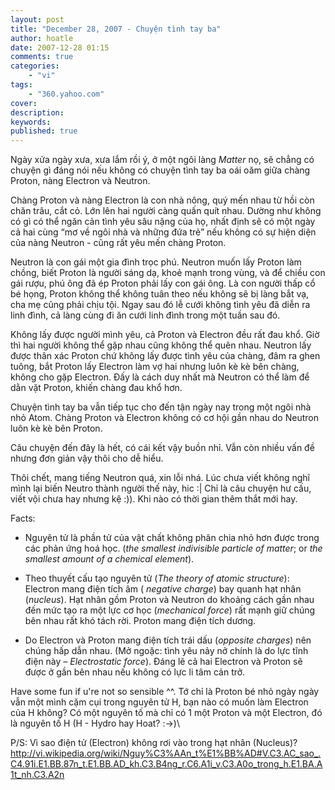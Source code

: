 ```yaml
---
layout: post
title: "December 28, 2007 - Chuyện tình tay ba"
author: hoatle
date: 2007-12-28 01:15
comments: true
categories:
    - "vi"
tags:
    - "360.yahoo.com"
cover:
description:
keywords:
published: true
---
```


Ngày xửa ngày xưa, xưa lắm rồi ý, ở một ngôi làng *Matter* nọ, sẽ chẳng có chuyện gì đáng nói nếu
không có chuyện tình tay ba oái oăm giữa chàng Proton, nàng Electron và Neutron.

<!-- more -->

Chàng Proton và nàng Electron là con nhà nông, quý mến nhau từ hồi còn chăn trâu, cắt cỏ. Lớn lên
hai người càng quấn quít nhau. Dường như không có gì có thể ngăn cản tình yêu sâu nặng của họ, nhất
định sẽ có một ngày cả hai cùng “mơ về ngôi nhà và những đứa trẻ” nếu không có sự hiện diện của nàng
Neutron - cũng rất yêu mến chàng Proton.

Neutron là con gái một gia đình trọc phú. Neutron muốn lấy Proton làm chồng, biết Proton là người
sáng dạ, khoẻ mạnh trong vùng, và để chiều con gái rượu, phú ông đã ép Proton phải lấy con gái ông.
Là con người thấp cổ bé họng, Proton không thể không tuân theo nếu không sẽ bị làng bắt vạ, cha mẹ
cũng phải chịu tội. Ngay sau đó lễ cưới không tình yêu  đã diễn ra linh đình, cả làng cùng đi ăn
cưới linh đình trong một tuần sau đó.

Không lấy được người mình yêu, cả Proton và Electron đều rất đau khổ. Giờ thì hai người không thể
gặp nhau cũng không thể quên nhau. Neutron lấy được thân xác Proton chứ không lấy được tình yêu của
chàng, đâm ra ghen tuông, bắt Proton lấy Electron làm vợ hai nhưng luôn kè kè bên chàng, không cho
gặp Electron. Đấy là cách duy nhất mà Neutron có thể làm để dằn vặt Proton, khiến chàng đau khổ hơn.

Chuyện tình tay ba vẫn tiếp tục cho đến tận ngày nay trong một ngôi nhà nhỏ Atom. Chàng Proton và
Electron không có cơ hội gần nhau do Neutron luôn kè kè bên Proton.

Câu chuyện đến đây là hết, có cái kết vậy buồn nhỉ. Vẫn còn nhiều vấn đề nhưng đơn giản vậy thôi cho
dễ hiểu.

Thôi chết, mang tiếng Neutron quá, xin lỗi nhá. Lúc chưa viết không nghĩ mình lại biến Neutro thành
người thế này, hic :| Chỉ là câu chuyện hư cấu, viết vội chưa hay nhưng kệ :)). Khi nào có thời gian
thêm thắt mới hay.

Facts:

- Nguyên tử là phần tử của vật chất không phân chia nhỏ hơn được trong các phản ứng hoá học. (*the
  smallest indivisible particle of matter*; or *the smallest amount of a chemical element*).

- Theo thuyết cấu tạo nguyên tử (*The theory of atomic structure*): Electron mang điện tích âm (
  *negative charge*) bay quanh hạt nhân (*nucleus*). Hạt nhân gồm Proton và Neutron do khoảng cách
  gần nhau đến mức tạo ra một lực cơ học (*mechanical force*) rất mạnh giữ chúng bên nhau rất khó
  tách rời. Proton mang điện tích dương.

- Do Electron và Proton mang điện tích trái dấu (*opposite charges*) nên chúng hấp dẫn nhau. (Mở
  ngoặc: tình yêu nảy nở chính là do lực tĩnh điện này – *Electrostatic force*). Đáng lẽ cả hai
  Electron và Proton sẽ được ở gần bên nhau nếu không có lực li tâm cản trở.

Have some fun if u're not so sensible ^^. Tớ chỉ là Proton bé nhỏ ngày ngày vẫn một mình cặm cụi
trong nguyên tử H, bạn nào có muốn làm Electron của H không?  Có một nguyên tố mà chỉ có 1 một
Proton và một Electron, đó là nguyên tố H (H - Hydro hay Hoat? :->)\

P/S: Vì sao điện tử (Electron) không rơi vào trong hạt nhân (Nucleus)?
http://vi.wikipedia.org/wiki/Nguy%C3%AAn_t%E1%BB%AD#V.C3.AC_sao_.C4.91i.E1.BB.87n_t.E1.BB.AD_kh.C3.B4ng_r.C6.A1i_v.C3.A0o_trong_h.E1.BA.A1t_nh.C3.A2n
